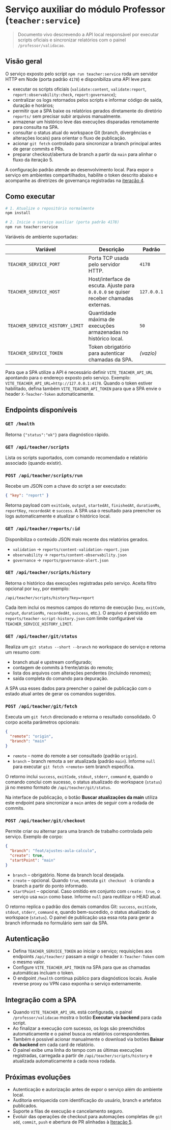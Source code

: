 # Serviço auxiliar do módulo Professor (`teacher:service`)

> Documento vivo descrevendo a API local responsável por executar scripts oficiais e sincronizar relatórios com o painel `/professor/validacao`.

## Visão geral

O serviço exposto pelo script `npm run teacher:service` roda um servidor HTTP em Node (porta padrão `4178`) e disponibiliza uma API leve para:

- executar os scripts oficiais (`validate:content`, `validate:report`, `report:observability:check`, `report:governance`);
- centralizar os logs retornados pelos scripts e informar código de saída, duração e horários;
- permitir que a SPA baixe os relatórios gerados diretamente do diretório `reports/` sem precisar subir arquivos manualmente.
- armazenar um histórico leve das execuções disparadas remotamente para consulta na SPA.
- consultar o status atual do workspace Git (branch, divergências e alterações locais) para orientar o fluxo de publicação.
- acionar `git fetch` controlado para sincronizar a branch principal antes de gerar commits e PRs.
- preparar checkout/abertura de branch a partir da `main` para alinhar o fluxo da iteração 5.

A configuração padrão atende ao desenvolvimento local. Para expor o serviço em ambientes compartilhados, habilite o token descrito abaixo e acompanhe as diretrizes de governança registradas na [iteração 4](./iteration-04.md#próximos-passos--pendências).

## Como executar

```bash
# 1. Atualize o repositório normalmente
npm install

# 2. Inicie o serviço auxiliar (porta padrão 4178)
npm run teacher:service
```

Variáveis de ambiente suportadas:

| Variável                        | Descrição                                                                            | Padrão      |
| ------------------------------- | ------------------------------------------------------------------------------------ | ----------- |
| `TEACHER_SERVICE_PORT`          | Porta TCP usada pelo servidor HTTP.                                                  | `4178`      |
| `TEACHER_SERVICE_HOST`          | Host/interface de escuta. Ajuste para `0.0.0.0` se quiser receber chamadas externas. | `127.0.0.1` |
| `TEACHER_SERVICE_HISTORY_LIMIT` | Quantidade máxima de execuções armazenadas no histórico local.                       | `50`        |
| `TEACHER_SERVICE_TOKEN`         | Token obrigatório para autenticar chamadas da SPA.                                   | _(vazio)_   |

Para que a SPA utilize a API é necessário definir `VITE_TEACHER_API_URL` apontando para o endereço exposto pelo serviço. Exemplo: `VITE_TEACHER_API_URL=http://127.0.0.1:4178`.
Quando o token estiver habilitado, defina também `VITE_TEACHER_API_TOKEN` para que a SPA envie o header `X-Teacher-Token` automaticamente.

## Endpoints disponíveis

### `GET /health`

Retorna `{"status":"ok"}` para diagnóstico rápido.

### `GET /api/teacher/scripts`

Lista os scripts suportados, com comando recomendado e relatório associado (quando existir).

### `POST /api/teacher/scripts/run`

Recebe um JSON com a chave do script a ser executado:

```json
{ "key": "report" }
```

Retorna payload com `exitCode`, `output`, `startedAt`, `finishedAt`, `durationMs`, `reportKey`, `recordedAt` e `success`. A SPA usa o resultado para preencher os logs automaticamente e atualizar o histórico local.

### `GET /api/teacher/reports/:id`

Disponibiliza o conteúdo JSON mais recente dos relatórios gerados.

- `validation` → `reports/content-validation-report.json`
- `observability` → `reports/content-observability.json`
- `governance` → `reports/governance-alert.json`

### `GET /api/teacher/scripts/history`

Retorna o histórico das execuções registradas pelo serviço. Aceita filtro opcional por `key`, por exemplo:

```
/api/teacher/scripts/history?key=report
```

Cada item inclui os mesmos campos do retorno de execução (`key`, `exitCode`, `output`, `durationMs`, `recordedAt`, `success`, etc.). O arquivo é persistido em `reports/teacher-script-history.json` com limite configurável via `TEACHER_SERVICE_HISTORY_LIMIT`.

### `GET /api/teacher/git/status`

Realiza um `git status --short --branch` no workspace do serviço e retorna um resumo com:

- branch atual e upstream configurado;
- contagem de commits à frente/atrás do remoto;
- lista dos arquivos com alterações pendentes (incluindo renomes);
- saída completa do comando para depuração.

A SPA usa esses dados para preencher o painel de publicação com o estado atual antes de gerar os comandos sugeridos.

### `POST /api/teacher/git/fetch`

Executa um `git fetch` direcionado e retorna o resultado consolidado. O corpo aceita parâmetros opcionais:

```json
{
  "remote": "origin",
  "branch": "main"
}
```

- `remote` – nome do remote a ser consultado (padrão `origin`).
- `branch` – branch remota a ser atualizada (padrão `main`). Informe `null` para executar `git fetch <remote>` sem branch específica.

O retorno inclui `success`, `exitCode`, `stdout`, `stderr`, `command` e, quando o comando conclui com sucesso, o status atualizado do workspace (`status`) já no mesmo formato de `/api/teacher/git/status`.

Na interface de publicação, o botão **Buscar atualizações da main** utiliza este endpoint para sincronizar a `main` antes de seguir com a rodada de commits.

### `POST /api/teacher/git/checkout`

Permite criar ou alternar para uma branch de trabalho controlada pelo serviço. Exemplo de corpo:

```json
{
  "branch": "feat/ajustes-aula-calculo",
  "create": true,
  "startPoint": "main"
}
```

- `branch` – obrigatório. Nome da branch local desejada.
- `create` – opcional. Quando `true`, executa `git checkout -b` criando a branch a partir do ponto informado.
- `startPoint` – opcional. Caso omitido em conjunto com `create: true`, o serviço usa `main` como base. Informe `null` para reutilizar o HEAD atual.

O retorno replica o padrão dos demais comandos Git: `success`, `exitCode`, `stdout`, `stderr`, `command` e, quando bem-sucedido, o status atualizado do workspace (`status`). O painel de publicação usa essa rota para gerar a branch informada no formulário sem sair da SPA.

## Autenticação

- Defina `TEACHER_SERVICE_TOKEN` ao iniciar o serviço; requisições aos endpoints `/api/teacher/` passam a exigir o header `X-Teacher-Token` com o mesmo valor.
- Configure `VITE_TEACHER_API_TOKEN` na SPA para que as chamadas automáticas incluam o token.
- O endpoint `/health` continua público para diagnósticos locais. Avalie reverse proxy ou VPN caso exponha o serviço externamente.

## Integração com a SPA

- Quando `VITE_TEACHER_API_URL` está configurada, o painel `/professor/validacao` mostra o botão **Executar via backend** para cada script.
- Ao finalizar a execução com sucesso, os logs são preenchidos automaticamente e o painel busca os relatórios correspondentes.
- Também é possível acionar manualmente o download via botões **Baixar do backend** em cada card de relatório.
- O painel exibe uma linha do tempo com as últimas execuções registradas, carregada a partir de `/api/teacher/scripts/history` e atualizada automaticamente a cada nova rodada.

## Próximas evoluções

- Autenticação e autorização antes de expor o serviço além do ambiente local.
- Auditoria enriquecida com identificação do usuário, branch e artefatos publicados.
- Suporte a filas de execução e cancelamento seguro.
- Evoluir das operações de checkout para automações completas de `git add`, `commit`, `push` e abertura de PR alinhadas à [Iteração 5](./iteration-05.md).
